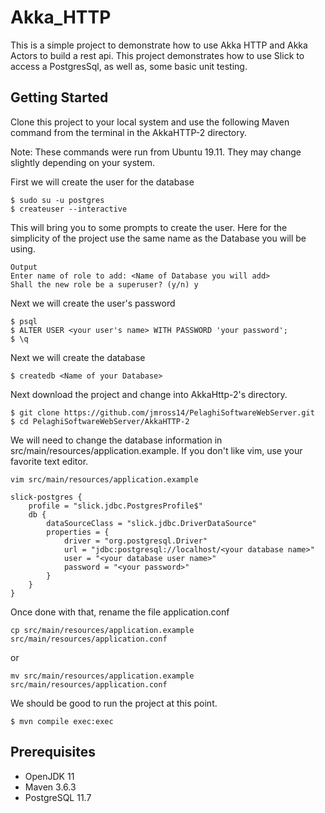 # Akka_HTTP
This is a simple project to demonstrate how to use Akka HTTP and Akka Actors to build a rest api. This project demonstrates how to use Slick to access a PostgresSql, as well as, some basic unit testing.

## Getting Started
Clone this project to your local system and use the following Maven command from the terminal in the AkkaHTTP-2 directory.

Note: These commands were run from Ubuntu 19.11. They may change slightly depending on your system.

First we will create the user for the database
```
$ sudo su -u postgres
$ createuser --interactive
```
This will bring you to some prompts to create the user. Here for the simplicity of the project use the same name as the Database you will be using.
```
Output
Enter name of role to add: <Name of Database you will add>
Shall the new role be a superuser? (y/n) y
```
Next we will create the user's password
```
$ psql
$ ALTER USER <your user's name> WITH PASSWORD 'your password';
$ \q
```
Next we will create the database
```
$ createdb <Name of your Database>
```
Next download the project and change into AkkaHttp-2's directory.

```
$ git clone https://github.com/jmross14/PelaghiSoftwareWebServer.git
$ cd PelaghiSoftwareWebServer/AkkaHTTP-2
```
We will need to change the database information in src/main/resources/application.example. If you don't like vim, use your favorite text editor.
```
vim src/main/resources/application.example
```
```
slick-postgres {
    profile = "slick.jdbc.PostgresProfile$"
    db {
        dataSourceClass = "slick.jdbc.DriverDataSource"
        properties = {
            driver = "org.postgresql.Driver"
            url = "jdbc:postgresql://localhost/<your database name>"
            user = "<your database user name>"
            password = "<your password>"
        }
    }
}
```
Once done with that, rename the file application.conf
```
cp src/main/resources/application.example src/main/resources/application.conf
```
or
```
mv src/main/resources/application.example src/main/resources/application.conf
```
We should be good to run the project at this point.
```
$ mvn compile exec:exec
``` 



## Prerequisites
* OpenJDK 11
* Maven 3.6.3
* PostgreSQL 11.7

